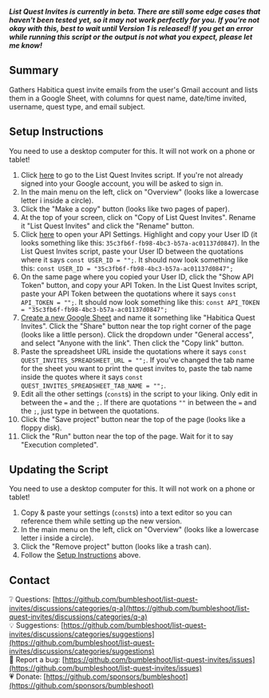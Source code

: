 ***List Quest Invites is currently in beta. There are still some edge cases that haven't been tested yet, so it may not work perfectly for you. If you're not okay with this, best to wait until Version 1 is released! If you get an error while running this script or the output is not what you expect, please let me know!***

## Summary
Gathers Habitica quest invite emails from the user's Gmail account and lists them in a Google Sheet, with columns for quest name, date/time invited, username, quest type, and email subject.

## Setup Instructions
You need to use a desktop computer for this. It will not work on a phone or tablet!
1. Click [here](https://script.google.com/d/1srhmJoKC1llImave5zCZ7C_cxgk-2ne3knkip1mbRw7lSTNcb76Gr_LY/edit?usp=sharing) to go to the List Quest Invites script. If you're not already signed into your Google account, you will be asked to sign in.
2. In the main menu on the left, click on "Overview" (looks like a lowercase letter i inside a circle).
3. Click the "Make a copy" button (looks like two pages of paper).
4. At the top of your screen, click on "Copy of List Quest Invites". Rename it "List Quest Invites" and click the "Rename" button.
5. Click [here](https://habitica.com/user/settings/api) to open your API Settings. Highlight and copy your User ID (it looks something like this: `35c3fb6f-fb98-4bc3-b57a-ac01137d0847`). In the List Quest Invites script, paste your User ID between the quotations where it says `const USER_ID = "";`. It should now look something like this: `const USER_ID = "35c3fb6f-fb98-4bc3-b57a-ac01137d0847";`
6. On the same page where you copied your User ID, click the "Show API Token" button, and copy your API Token. In the List Quest Invites script, paste your API Token between the quotations where it says `const API_TOKEN = "";`. It should now look something like this: `const API_TOKEN = "35c3fb6f-fb98-4bc3-b57a-ac01137d0847";`
7. [Create a new Google Sheet](https://sheets.google.com/create) and name it something like "Habitica Quest Invites". Click the "Share" button near the top right corner of the page (looks like a little person). Click the dropdown under "General access", and select "Anyone with the link". Then click the "Copy link" button.
8. Paste the spreadsheet URL inside the quotations where it says `const QUEST_INVITES_SPREADSHEET_URL = "";`. If you've changed the tab name for the sheet you want to print the quest invites to, paste the tab name inside the quotes where it says `const QUEST_INVITES_SPREADSHEET_TAB_NAME = "";`.
9. Edit all the other settings (`const`s) in the script to your liking. Only edit in between the `=` and the `;`. If there are quotations `""` in between the `=` and the `;`, just type in between the quotations.
10. Click the "Save project" button near the top of the page (looks like a floppy disk).
11. Click the "Run" button near the top of the page. Wait for it to say "Execution completed".

## Updating the Script
You need to use a desktop computer for this. It will not work on a phone or tablet!
1. Copy & paste your settings (`const`s) into a text editor so you can reference them while setting up the new version.
2. In the main menu on the left, click on "Overview" (looks like a lowercase letter i inside a circle).
3. Click the "Remove project" button (looks like a trash can).
4. Follow the [Setup Instructions](#setup-instructions) above.

## Contact
❔ Questions: [https://github.com/bumbleshoot/list-quest-invites/discussions/categories/q-a](https://github.com/bumbleshoot/list-quest-invites/discussions/categories/q-a)  
💡 Suggestions: [https://github.com/bumbleshoot/list-quest-invites/discussions/categories/suggestions](https://github.com/bumbleshoot/list-quest-invites/discussions/categories/suggestions)  
🐞 Report a bug: [https://github.com/bumbleshoot/list-quest-invites/issues](https://github.com/bumbleshoot/list-quest-invites/issues)  
💗 Donate: [https://github.com/sponsors/bumbleshoot](https://github.com/sponsors/bumbleshoot)
